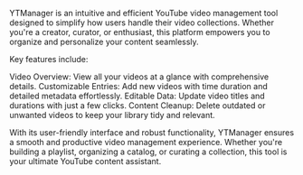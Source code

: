 YTManager is an intuitive and efficient YouTube video management tool designed to simplify how users handle their video collections. Whether you're a creator, curator, or enthusiast, this platform empowers you to organize and personalize your content seamlessly.

Key features include:

Video Overview: View all your videos at a glance with comprehensive details.
Customizable Entries: Add new videos with time duration and detailed metadata effortlessly.
Editable Data: Update video titles and durations with just a few clicks.
Content Cleanup: Delete outdated or unwanted videos to keep your library tidy and relevant.

With its user-friendly interface and robust functionality, YTManager ensures a smooth and productive video management experience. Whether you're building a playlist, organizing a catalog, or curating a collection, this tool is your ultimate YouTube content assistant.